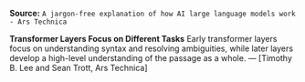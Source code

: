 **Source:** `A jargon-free explanation of how AI large language models work - Ars Technica`

**Transformer Layers Focus on Different Tasks**
Early transformer layers focus on understanding syntax and resolving ambiguities, while later layers develop a high-level understanding of the passage as a whole. — [Timothy B. Lee and Sean Trott, Ars Technica]
